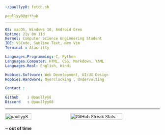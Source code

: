 ```yaml
~/paullyy8: fetch.sh
```

```yaml
paullyy8@github
_______________

OS: macOS, Windows 10, Android Oreo
Uptime: 21y 0m 11d   
Kernel: Computer Science Engineering Student  
IDE: VSCode, Sublime Text, Neo Vim
Terminal : Alacritty

Languages.Programming: C, Python  
Languages.Computer: HTML, CSS, Markdown, YAML  
Languages.Real: English, Hindi

Hobbies.Software: Web Development, UI/UX Design  
Hobbies.Hardware: Overclocking , Undervolting

Contact : 
_______
Github    : @paullyy8
Discord   : @paullyy08

```
---
<div style="display: flex; flex-direction: row; justify-content: space-between;">
  <!-- Most Used Languages -->
  <img src="https://github-readme-stats.vercel.app/api/top-langs?username=paullyy8&show_icons=true&locale=en&layout=compact&bg_color=0d1117&text_color=c9d1d9&title_color=58a6ff&icon_color=58a6ff&hide_border=true&border_radius=20" style="width: 41%;" alt="paullyy8" />

  <!-- GitHub Streak Stats -->
  <img src="https://github-readme-streak-stats.herokuapp.com/?user=paullyy8&theme=dark&hide_border=true&background=0d1117&ring=58a6ff&fire=58a6ff&currStreakLabel=c9d1d9&border_radius=20" style="width: 58%;" alt="GitHub Streak Stats"/>
</div>

<!-- # More of me -->
#### ~ out of time
